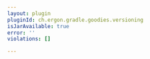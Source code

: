 ```yaml
---
layout: plugin
pluginId: ch.ergon.gradle.goodies.versioning
isJarAvailable: true
error: ''
violations: []

---
```

